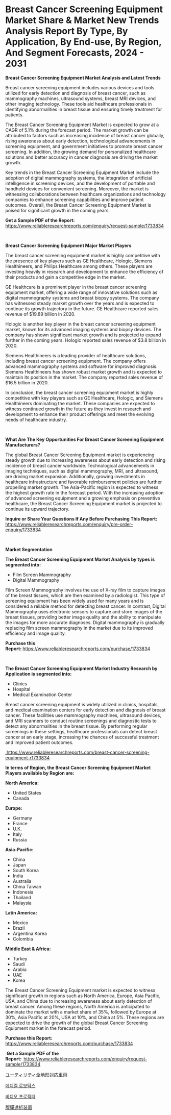 <p><h1>Breast Cancer Screening Equipment Market Share & Market New Trends Analysis Report By Type, By Application, By End-use, By Region, And Segment Forecasts, 2024 - 2031</h1></p><p><strong>Breast Cancer Screening Equipment Market Analysis and Latest Trends</strong></p>
<p><p>Breast cancer screening equipment includes various devices and tools utilized for early detection and diagnosis of breast cancer, such as mammography machines, ultrasound systems, breast MRI devices, and other imaging technology. These tools aid healthcare professionals in identifying abnormalities in breast tissue and ensuring timely treatment for patients.</p><p>The Breast Cancer Screening Equipment Market is expected to grow at a CAGR of 5.1% during the forecast period. The market growth can be attributed to factors such as increasing incidence of breast cancer globally, rising awareness about early detection, technological advancements in screening equipment, and government initiatives to promote breast cancer screening. In addition, the growing demand for personalized healthcare solutions and better accuracy in cancer diagnosis are driving the market growth.</p><p>Key trends in the Breast Cancer Screening Equipment Market include the adoption of digital mammography systems, the integration of artificial intelligence in screening devices, and the development of portable and handheld devices for convenient screening. Moreover, the market is witnessing collaborations between healthcare organizations and technology companies to enhance screening capabilities and improve patient outcomes. Overall, the Breast Cancer Screening Equipment Market is poised for significant growth in the coming years.</p></p>
<p><strong>Get a Sample PDF of the Report:&nbsp;</strong> <a href="https://www.reliableresearchreports.com/enquiry/request-sample/1733834">https://www.reliableresearchreports.com/enquiry/request-sample/1733834</a></p>
<p>&nbsp;</p>
<p><strong>Breast Cancer Screening Equipment Major Market Players</strong></p>
<p><p>The breast cancer screening equipment market is highly competitive with the presence of key players such as GE Healthcare, Hologic, Siemens Healthineers, and Philips Healthcare among others. These players are investing heavily in research and development to enhance the efficiency of their products and gain a competitive edge in the market.</p><p>GE Healthcare is a prominent player in the breast cancer screening equipment market, offering a wide range of innovative solutions such as digital mammography systems and breast biopsy systems. The company has witnessed steady market growth over the years and is expected to continue its growth trajectory in the future. GE Healthcare reported sales revenue of $19.89 billion in 2020.</p><p>Hologic is another key player in the breast cancer screening equipment market, known for its advanced imaging systems and biopsy devices. The company has shown significant market growth and is projected to expand further in the coming years. Hologic reported sales revenue of $3.8 billion in 2020.</p><p>Siemens Healthineers is a leading provider of healthcare solutions, including breast cancer screening equipment. The company offers advanced mammography systems and software for improved diagnosis. Siemens Healthineers has shown robust market growth and is expected to maintain its position in the market. The company reported sales revenue of $16.5 billion in 2020.</p><p>In conclusion, the breast cancer screening equipment market is highly competitive with key players such as GE Healthcare, Hologic, and Siemens Healthineers dominating the market. These companies are expected to witness continued growth in the future as they invest in research and development to enhance their product offerings and meet the evolving needs of healthcare industry.</p></p>
<p>&nbsp;</p>
<p><strong>What Are The Key Opportunities For Breast Cancer Screening Equipment Manufacturers?</strong></p>
<p><p>The global Breast Cancer Screening Equipment market is experiencing steady growth due to increasing awareness about early detection and rising incidence of breast cancer worldwide. Technological advancements in imaging techniques, such as digital mammography, MRI, and ultrasound, are driving market expansion. Additionally, growing investments in healthcare infrastructure and favorable reimbursement policies are further propelling market growth. The Asia-Pacific region is expected to witness the highest growth rate in the forecast period. With the increasing adoption of advanced screening equipment and a growing emphasis on preventive healthcare, the Breast Cancer Screening Equipment market is projected to continue its upward trajectory.</p></p>
<p><strong>Inquire or Share Your Questions If Any Before Purchasing This Report:</strong> <a href="https://www.reliableresearchreports.com/enquiry/pre-order-enquiry/1733834">https://www.reliableresearchreports.com/enquiry/pre-order-enquiry/1733834</a></p>
<p>&nbsp;</p>
<p><strong>Market Segmentation</strong></p>
<p><strong>The Breast Cancer Screening Equipment Market Analysis by types is segmented into:</strong></p>
<p><ul><li>Film Screen Mammography</li><li>Digital Mammography</li></ul></p>
<p><p>Film Screen Mammography involves the use of X-ray film to capture images of the breast tissues, which are then examined by a radiologist. This type of screening equipment has been widely used for many years and is considered a reliable method for detecting breast cancer. In contrast, Digital Mammography uses electronic sensors to capture and store images of the breast tissues, providing better image quality and the ability to manipulate the images for more accurate diagnoses. Digital mammography is gradually replacing film screen mammography in the market due to its improved efficiency and image quality.</p></p>
<p><strong>Purchase this Report:&nbsp;</strong><a href="https://www.reliableresearchreports.com/purchase/1733834">https://www.reliableresearchreports.com/purchase/1733834</a></p>
<p>&nbsp;</p>
<p><strong>The Breast Cancer Screening Equipment Market Industry Research by Application is segmented into:</strong></p>
<p><ul><li>Clinics</li><li>Hospital</li><li>Medical Examination Center</li></ul></p>
<p><p>Breast cancer screening equipment is widely utilized in clinics, hospitals, and medical examination centers for early detection and diagnosis of breast cancer. These facilities use mammography machines, ultrasound devices, and MRI scanners to conduct routine screenings and diagnostic tests to detect any abnormalities in the breast tissue. By performing regular screenings in these settings, healthcare professionals can detect breast cancer at an early stage, increasing the chances of successful treatment and improved patient outcomes.</p></p>
<p><a href="https://www.reliableresearchreports.com/breast-cancer-screening-equipment-r1733834">&nbsp;https://www.reliableresearchreports.com/breast-cancer-screening-equipment-r1733834</a></p>
<p><strong>In terms of Region, the Breast Cancer Screening Equipment Market Players available by Region are:</strong></p>
<p>
    <p> <strong> North America: </strong>
        <ul>
            <li>United States</li>
            <li>Canada</li>
        </ul>
        </p> 
    <p> <strong> Europe: </strong>
        <ul>
            <li>Germany</li>
            <li>France</li>
            <li>U.K.</li>
            <li>Italy</li>
            <li>Russia</li>
        </ul>
        </p> 
    <p> <strong> Asia-Pacific: </strong>
        <ul>
            <li>China</li>
            <li>Japan</li>
            <li>South Korea</li>
            <li>India</li>
            <li>Australia</li>
            <li>China Taiwan</li>
            <li>Indonesia</li>
            <li>Thailand</li>
            <li>Malaysia</li>
        </ul>
        </p> 
    <p> <strong> Latin America: </strong>
        <ul>
            <li>Mexico</li>
            <li>Brazil</li>
            <li>Argentina Korea</li>
            <li>Colombia</li>
        </ul>
        </p> 
    <p> <strong> Middle East & Africa: </strong>
        <ul>
            <li>Turkey</li>
            <li>Saudi</li>
            <li>Arabia</li>
            <li>UAE</li>
            <li>Korea</li>
        </ul>
    </p>
    </p>
<p><p>The Breast Cancer Screening Equipment market is expected to witness significant growth in regions such as North America, Europe, Asia Pacific, USA, and China due to increasing awareness about early detection of breast cancer. Among these regions, North America is anticipated to dominate the market with a market share of 35%, followed by Europe at 30%, Asia Pacific at 20%, USA at 10%, and China at 5%. These regions are expected to drive the growth of the global Breast Cancer Screening Equipment market in the forecast period.</p></p>
<p><strong>Purchase this Report: </strong><a href="https://www.reliableresearchreports.com/purchase/1733834">https://www.reliableresearchreports.com/purchase/1733834</a></p>
<p>&nbsp;<strong>Get a Sample PDF of the Report:&nbsp;&nbsp;</strong><a href="https://www.reliableresearchreports.com/enquiry/request-sample/1733834">https://www.reliableresearchreports.com/enquiry/request-sample/1733834</a></p>
<p><strong></strong></p>
<p><p><a href="https://medium.com/@tiannastark1/%E3%83%A6%E3%83%BC%E3%83%86%E3%82%A3%E3%83%AA%E3%83%86%E3%82%A3%E3%82%AA%E3%83%BC%E3%83%AB%E3%83%86%E3%83%AC%E3%82%A4%E3%83%B3%E3%83%93%E3%83%BC%E3%82%AF%E3%83%AB%E5%B8%82%E5%A0%B4-%E3%82%BF%E3%82%A4%E3%83%97-%E3%82%A2%E3%83%97%E3%83%AA%E3%82%B1%E3%83%BC%E3%82%B7%E3%83%A7%E3%83%B3-%E5%9C%B0%E7%90%86%E3%81%AB%E3%82%88%E3%82%8B%E5%8C%85%E6%8B%AC%E7%9A%84%E3%81%AA%E8%A9%95%E4%BE%A1-1290dfb63b60">ユーティリティ全地形対応車両</a></p><p><a href="https://medium.com/@candidarowe2022/%EC%9D%98%EB%A3%8C-%EB%A1%9C%EB%B4%87-%EC%8B%9C%EC%9E%A5%EC%9D%80-%EC%8B%9C%EC%9E%A5-%EC%A0%90%EC%9C%A0%EC%9C%A8-%EA%B7%9C%EB%AA%A8-%EB%B0%8F-2031%EB%85%84%EA%B9%8C%EC%A7%80%EC%9D%98-%EC%98%88%EC%83%81-%EC%98%88%EC%B8%A1%EC%97%90-%EC%B4%88%EC%A0%90%EC%9D%84-%EB%A7%9E%EC%B6%A5%EB%8B%88%EB%8B%A4-9d1afce9157a">메디컬 로보틱스</a></p><p><a href="https://medium.com/@chickenlegs8687/%EB%B9%84%EB%94%94%EC%98%A4-%ED%94%84%EB%A1%9C%EC%A0%9D%ED%84%B0-%EC%8B%9C%EC%9E%A5-%EA%B7%9C%EB%AA%A8%EB%8A%94-%EA%B8%80%EB%A1%9C%EB%B2%8C-%EC%82%B0%EC%97%85%EC%97%90%EC%84%9C-%EC%B5%9C%EA%B3%A0%EC%9D%98-%EB%A7%88%EC%BC%80%ED%8C%85-%EC%B1%84%EB%84%90%EC%9D%84-%EB%B3%B4%EC%97%AC%EC%A4%8D%EB%8B%88%EB%8B%A4-f89f90d3d037">비디오 프로젝터</a></p><p><a href="https://medium.com/@eleanorardy655/%E8%85%B9%E8%86%9C%E9%80%8F%E6%9E%90%E8%A3%85%E7%BD%AE%E5%B8%82%E5%A0%B4-%E7%AB%B6%E4%BA%89%E5%88%86%E6%9E%90-%E5%B8%82%E5%A0%B4%E5%8B%95%E5%90%91-2031%E5%B9%B4%E3%81%BE%E3%81%A7%E3%81%AE%E4%BA%88%E6%B8%AC-2855043d09a8">腹膜透析装置</a></p></p>